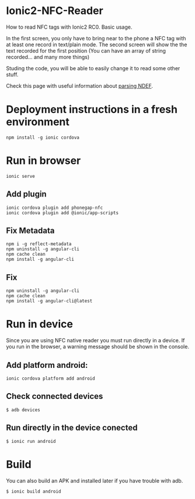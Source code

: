 # Ionic2-NFC-Reader
How to read NFC tags with Ionic2 RC0. Basic usage.

In the first screen, you only have to bring near to the phone a NFC tag with at least one record in text/plain mode.
The second screen will show the the text recorded for the first position (You can have an array of string recorded... and many more things)

Studing the code, you will be able to easily change it to read some other stuff.

Check this page with useful information about [parsing NDEF](http://nfcpy.readthedocs.io/en/latest/topics/ndef.html#parsing-ndef).

# Deployment instructions in a fresh environment #
```
npm install -g ionic cordova
```

# Run in browser
```
ionic serve
```

## Add plugin
```
ionic cordova plugin add phonegap-nfc
ionic cordova plugin add @ionic/app-scripts
```

## Fix Metadata
```
npm i -g reflect-metadata
npm uninstall -g angular-cli
npm cache clean 
npm install -g angular-cli
```

## Fix 
```
npm uninstall -g angular-cli
npm cache clean
npm install -g angular-cli@latest
```

# Run in device
Since you are using NFC native reader you must run directly in a device. If you run in the browser, a warning message should be shown in the console.

## Add platform android:
```
ionic cordova platform add android
```

## Check connected devices
```
$ adb devices
```
## Run directly in the device conected
```
$ ionic run android
```
# Build
You can also build an APK and installed later if you have trouble with adb.
```
$ ionic build android
```
